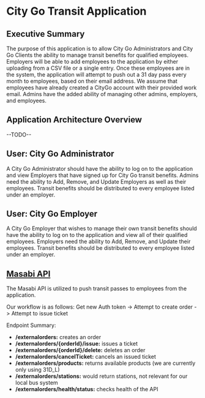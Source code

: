 # City Go Transit Application

## Executive Summary

The purpose of this application is to allow City Go Administrators and City Go Clients the ability to manage transit benefits for qualified employees. Employers will be able to add employees to the application by either uploading from a CSV file or a single entry. Once these employees are in the system, the application will attempt to push out a 31 day pass every month to employees, based on their email address. We assume that employees have already created a CityGo account with their provided work email. Admins have the added ability of managing other admins, employers, and employees.

## Application Architecture Overview
--TODO--

## User: City Go Administrator

A City Go Administrator should have the ability to log on to the application and view Employers that have signed up for City Go transit benefits. Admins need the ability to Add, Remove, and Update Employers as well as their employees. Transit benefits should be distributed to every employee listed under an employer.

## User: City Go Employer

A City Go Employer that wishes to manage their own transit benefits should have the ability to log on to the application and view all of their qualified employees. Employers need the ability to Add, Remove, and Update their employees. Transit benefits should be distributed to every employee listed under an employer.

## [Masabi API](https://drive.google.com/file/d/0B2FrAPrczcVFVnRaci1kRjd6X25Uc0FyUG9ObW1PNG9IazFV/view)

The Masabi API is utilized to push transit passes to employees from the application. 

Our workflow is as follows:
Get new Auth token -> Attempt to create order -> Attempt to issue ticket

Endpoint Summary: 
- **/externalorders:** creates an order
- **/externalorders/{orderId}/issue:** issues a ticket
- **/externalorders/{orderId}/delete:** deletes an order
- **/externalorders/cancelTicket:** cancels an issued ticket
- **/externalorders/products:** returns available products (we are currently only using 31D_L)
- **/externalorders/stations:** would return stations, not relevant for our local bus system
- **/externalorders/health/status:** checks health of the API
